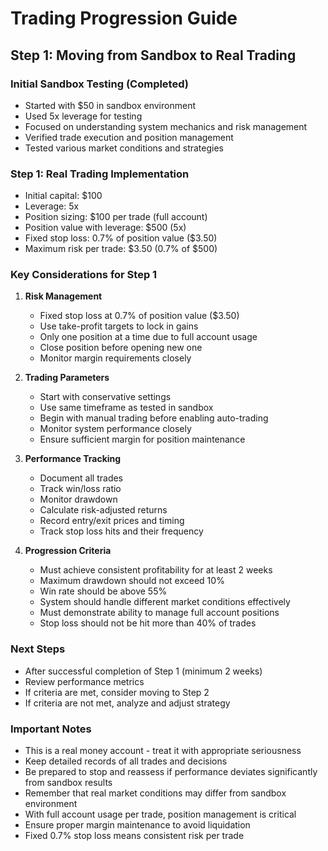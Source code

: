 # Trading Progression Guide

## Step 1: Moving from Sandbox to Real Trading

### Initial Sandbox Testing (Completed)
- Started with $50 in sandbox environment
- Used 5x leverage for testing
- Focused on understanding system mechanics and risk management
- Verified trade execution and position management
- Tested various market conditions and strategies

### Step 1: Real Trading Implementation
- Initial capital: $100
- Leverage: 5x
- Position sizing: $100 per trade (full account)
- Position value with leverage: $500 (5x)
- Fixed stop loss: 0.7% of position value ($3.50)
- Maximum risk per trade: $3.50 (0.7% of $500)

### Key Considerations for Step 1
1. **Risk Management**
   - Fixed stop loss at 0.7% of position value ($3.50)
   - Use take-profit targets to lock in gains
   - Only one position at a time due to full account usage
   - Close position before opening new one
   - Monitor margin requirements closely

2. **Trading Parameters**
   - Start with conservative settings
   - Use same timeframe as tested in sandbox
   - Begin with manual trading before enabling auto-trading
   - Monitor system performance closely
   - Ensure sufficient margin for position maintenance

3. **Performance Tracking**
   - Document all trades
   - Track win/loss ratio
   - Monitor drawdown
   - Calculate risk-adjusted returns
   - Record entry/exit prices and timing
   - Track stop loss hits and their frequency

4. **Progression Criteria**
   - Must achieve consistent profitability for at least 2 weeks
   - Maximum drawdown should not exceed 10%
   - Win rate should be above 55%
   - System should handle different market conditions effectively
   - Must demonstrate ability to manage full account positions
   - Stop loss should not be hit more than 40% of trades

### Next Steps
- After successful completion of Step 1 (minimum 2 weeks)
- Review performance metrics
- If criteria are met, consider moving to Step 2
- If criteria are not met, analyze and adjust strategy

### Important Notes
- This is a real money account - treat it with appropriate seriousness
- Keep detailed records of all trades and decisions
- Be prepared to stop and reassess if performance deviates significantly from sandbox results
- Remember that real market conditions may differ from sandbox environment
- With full account usage per trade, position management is critical
- Ensure proper margin maintenance to avoid liquidation
- Fixed 0.7% stop loss means consistent risk per trade 